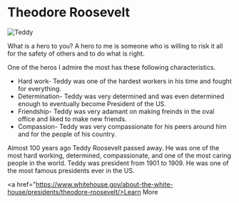 <h1> Theodore Roosevelt</h1>

<img src="https://th.bing.com/th/id/OIP.deR8L2bcyKfCeXciIv6nWQHaKd?w=203&h=287&c=7&o=5&dpr=1.25&pid=1.7" alt="Teddy">

<p>What is a hero to you? A hero to me is someone who is willing to risk it all for the safety of others and to do what is right.</p>
<p>One of the heros I admire the most has these following characteristics.</p>

<ul>
   <li>Hard work- Teddy was one of the hardest workers in his time and fought for everything.</li>
   <li>Determination- Teddy was very determined and was even determined enough to eventually become President of the US.</li>
   <li>Friendship- Teddy was very adamant on making freinds in the oval office and liked to make new friends.</li>
   <li>Compassion- Teddy was very compassionate for his peers around him and for the people of his country.</li>
</ul>
    
<p>Almost 100 years ago Teddy Roosevelt passed away. He was one of the most hard working, determined, compassionate, and one of the most caring people in the world. Teddy was president from 1901 to 1909. He was one of the most famous presidents ever in the US.</p>

<a href="https://www.whitehouse.gov/about-the-white-house/presidents/theodore-roosevelt/>Learn More</a>
